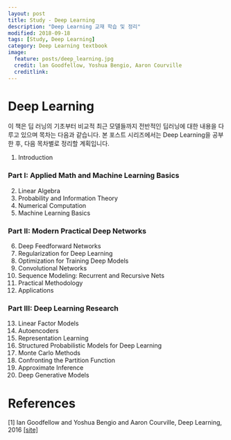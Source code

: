 ```yaml
---
layout: post
title: Study - Deep Learning
description: "Deep Learning 교재 학습 및 정리"
modified: 2018-09-18
tags: [Study, Deep Learning]
category: Deep Learning textbook
image:
  feature: posts/deep_learning.jpg
  credit: lan Goodfellow, Yoshua Bengio, Aaron Courville
  creditlink:
---
```


# Deep Learning
이 책은 딥 러닝의 기초부터 비교적 최근 모델들까지 전반적인 딥러닝에 대한 내용을 다루고 있으며 목차는 다음과 같습니다.
본 포스트 시리즈에서는 Deep Learning을 공부한 후, 다음 목차별로 정리할 계획입니다.

1. Introduction
### Part I: Applied Math and Machine Learning Basics
2. Linear Algebra
3. Probability and Information Theory
4. Numerical Computation
5. Machine Learning Basics
### Part II: Modern Practical Deep Networks
6. Deep Feedforward Networks
7. Regularization for Deep Learning
8. Optimization for Training Deep Models
9. Convolutional Networks
10. Sequence Modeling: Recurrent and Recursive Nets
11. Practical Methodology
12. Applications
### Part III: Deep Learning Research
13. Linear Factor Models
14. Autoencoders
15. Representation Learning
16. Structured Probabilistic Models for Deep Learning
17. Monte Carlo Methods
18. Confronting the Partition Function
19. Approximate Inference
20. Deep Generative Models

# References
[1] Ian Goodfellow and Yoshua Bengio and Aaron Courville, Deep Learning, 2016 [[site]](http://www.deeplearningbook.org/)